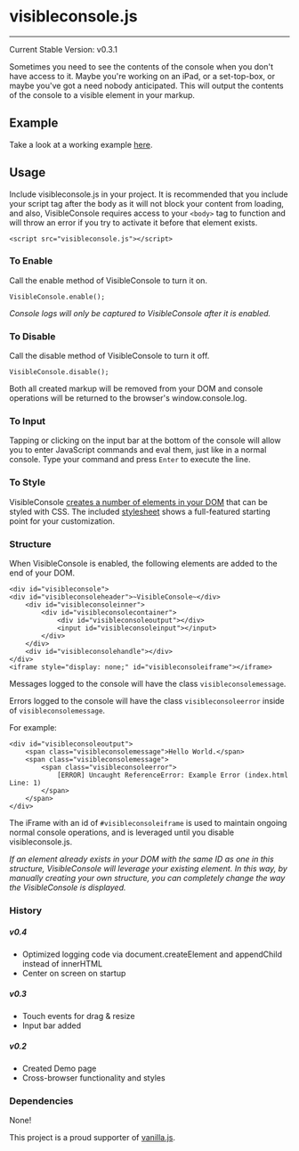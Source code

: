 # visibleconsole.js #
- - - - -

Current Stable Version: v0.3.1

Sometimes you need to see the contents of the console when you don't have access to it. Maybe you're working on an iPad, or a set-top-box, or maybe you've got a need nobody anticipated. This will output the contents of the console to a visible element in your markup.

## Example ##

Take a look at a working example [here](http://jamestomasino.github.com/visibleconsole.js/).


## Usage ###

Include visibleconsole.js in your project. It is recommended that you include your script tag after the body as it will not block your content from loading, and also, VisibleConsole requires access to your `<body>` tag to function and will throw an error if you try to activate it before that element exists.

	<script src="visibleconsole.js"></script>

### To Enable ####

Call the enable method of VisibleConsole to turn it on.

	VisibleConsole.enable();

*Console logs will only be captured to VisibleConsole after it is enabled.*


### To Disable ####

Call the disable method of VisibleConsole to turn it off.

	VisibleConsole.disable();


Both all created markup will be removed from your DOM and console operations will be returned to the browser's window.console.log.

### To Input ###

Tapping or clicking on the input bar at the bottom of the console will allow you to enter JavaScript commands and eval them, just like in a normal console. Type your command and press `Enter` to execute the line.

### To Style ####

VisibleConsole [creates a number of elements in your DOM](#Structure) that can be styled with CSS. The included [stylesheet](https://github.com/jamestomasino/visibleconsole.js/blob/master/style.css) shows a full-featured starting point for your customization.

### Structure ###

When VisibleConsole is enabled, the following elements are added to the end of your DOM.


	<div id="visibleconsole">
	<div id="visibleconsoleheader">~VisibleConsole~</div>
		<div id="visibleconsoleinner">
			<div id="visibleconsolecontainer">
				<div id="visibleconsoleoutput"></div>
				<input id="visibleconsoleinput"></input>
			</div>
		</div>
		<div id="visibleconsolehandle"></div>
	</div>
	<iframe style="display: none;" id="visibleconsoleiframe"></iframe>


Messages logged to the console will have the class `visibleconsolemessage`.

Errors logged to the console will have the class `visibleconsoleerror` inside of `visibleconsolemessage`.

For example:

	<div id="visibleconsoleoutput">
    	<span class="visibleconsolemessage">Hello World.</span>
	    <span class="visibleconsolemessage">
    	    <span class="visibleconsoleerror">
        	    [ERROR] Uncaught ReferenceError: Example Error (index.html Line: 1)
	        </span>
    	</span>
	</div>

The iFrame with an id of `#visibleconsoleiframe` is used to maintain ongoing normal console operations, and is leveraged until you disable visibleconsole.js.

*If an element already exists in your DOM with the same ID as one in this structure, VisibleConsole will leverage your existing element. In this way, by manually creating your own structure, you can completely change the way the VisibleConsole is displayed.*

### History ###

##### v0.4 #####

* Optimized logging code via document.createElement and appendChild instead of innerHTML
* Center on screen on startup


##### v0.3 #####

* Touch events for drag & resize
* Input bar added

##### v0.2 #####

* Created Demo page
* Cross-browser functionality and styles

 


### Dependencies ###

None!

This project is a proud supporter of [vanilla.js](http://vanilla-js.com/).